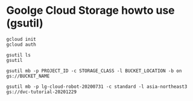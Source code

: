 # Goolge Cloud Storage howto use (gsutil)

```
gcloud init
gcloud auth
```

```
gsutil ls
gsutil 
```
```
gsutil mb -p PROJECT_ID -c STORAGE_CLASS -l BUCKET_LOCATION -b on gs://BUCKET_NAME
```
```
gsutil mb -p lg-cloud-robot-20200731 -c standard -l asia-northeast3 gs://dvc-tutorial-20201229
```

